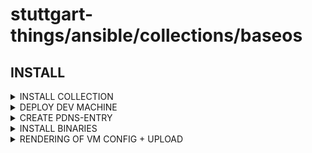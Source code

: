 # stuttgart-things/ansible/collections/baseos

## INSTALL

<details><summary>INSTALL COLLECTION</summary>

```bash
COLLECTION_VERSION=25.4.1257
ansible-galaxy collection install https://github.com/stuttgart-things/ansible/releases/download/sthings-baseos-${COLLECTION_VERSION}/sthings-baseos-${COLLECTION_VERSION}.tar.gz -f
```

</details>

<details><summary>DEPLOY DEV MACHINE</summary>

```bash
cat <<EOF > ./inv-dev-vm
# EXAMPLE | CHANGE TO YOUR FQDN/IP
10.100.136.151
[defaults]
host_key_checking = False
EOF

cat <<EOF > ./dev-vars.yaml
---
golang_version: 1.24.1
manage_filesystem: true
update_packages: true
install_requirements: true
install_motd: true
username: sthings
lvm_home_sizing: '15%'
lvm_root_sizing: '35%'
lvm_var_sizing: '50%'
event_author: crossplane
event_tags: ansible,baseos,crossplane,tekton
send_to_msteams: true
reboot_all: false
EOF

ansible-playbook -i ./inv-dev-vm sthings.baseos.dev -e path_to_vars_file=$(pwd)/dev-vars -vv
```

</details>

<details><summary>CREATE PDNS-ENTRY</summary>

```bash
ansible-playbook sthings.baseos.pdns-entry -vv
```

</details>

<details><summary>INSTALL BINARIES</summary>

```bash
ansible-playbook sthings.baseos.binaries -vv \
-i /tmp/hosts
```

</details>

<details><summary>RENDERING OF VM CONFIG + UPLOAD</summary>

### GENERATE RANDOM VM CONFIG + UPLOAD TO S3

```bash
ansible-playbook sthings.baseos.render_upload_vm -vv \
-e lab=labul \
-e cloud=vsphere \
-e s3=labul-automation
```

### CONFIGURATION EXAMPLES

```bash
# Render w/ given name and size
ansible-playbook sthings.baseos.render_upload_vm -vv \
-e lab=labul \
-e cloud=vsphere \
-e vmSize=l \
-e vmName=martin \
-e s3=labul-automation
```

```bash
# Render with changed VM attributes
ansible-playbook sthings.baseos.render_upload_vm -vv \
-e lab=labul \
-e cloud=vsphere \
-e vmName=test-vm \
-e vmCount=1 \
-e vm_memory=4096 \
-e vm_template=ubuntu24 \
-e vm_disk=32 \
-e vm_cpu=2 \
-e s3=labul-automation
```

</details>

